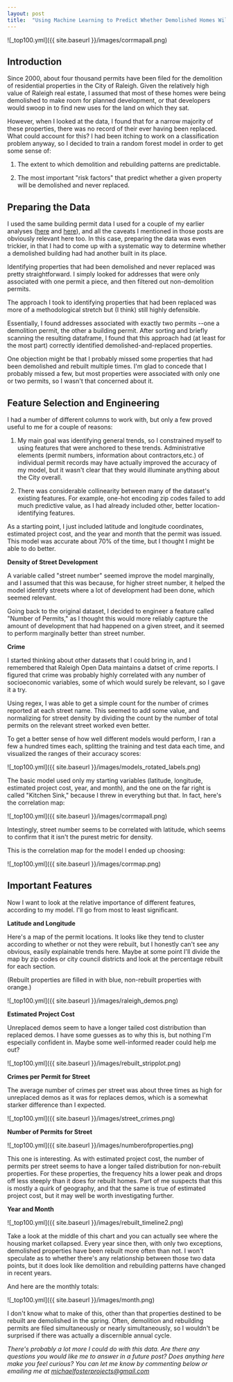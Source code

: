 ```yaml
---
layout: post
title:  "Using Machine Learning to Predict Whether Demolished Homes Will Be Rebuilt"
---
```


![_top100.yml]({{ site.baseurl }}/images/corrmapall.png)

<h2>Introduction</h2>

Since 2000, about four thousand permits have been filed for the demolition of residential properties in the City of Raleigh. Given the relatively high value of Raleigh real estate, I assumed that most of these homes were being demolished to make room for planned development, or that developers would swoop in to find new uses for the land on which they sat. 

However, when I looked at the data, I found that for a narrow majority of these properties, there was no record of their ever having been replaced. What could account for this? I had been itching to work on a classification problem anyway, so I decided to train a random forest model in order to get some sense of:

1. The extent to which demolition and rebuilding patterns are predictable.

2. The most important "risk factors" that predict whether a given property will be demolished and never replaced. 

<h2>Preparing the Data</h2>

I used the same building permit data I used for a couple of my earlier analyses ([here](https://raleighquantified.com/Top-Raleigh-Contractors/) and [here](https://raleighquantified.com/3-big-questions-about-raleigh-construction/)), and all the caveats I mentioned in those posts are obviously relevant here too. In this case, preparing the data was even trickier, in that I had to come up with a systematic way to determine whether a demolished building had had another built in its place.

Identifying properties that had been demolished and never replaced was pretty straightforward. I simply looked for addresses that were only associated with one permit a piece, and then filtered out non-demolition permits.

The approach I took to identifying properties that had been replaced was more of a methodological stretch but (I think) still highly defensible. 

Essentially, I found addresses associated with exactly two permits --one a demolition permit, the other a building permit. After sorting and briefly scanning the resulting dataframe, I found that this approach had (at least for the most part) correctly identified demolished-and-replaced properties. 

One objection might be that I probably missed some properties that had been demolished and rebuilt multiple times. I'm glad to concede that I probably missed a few, but most properties were associated with only one or two permits, so I wasn't that concerned about it. 

<h2>Feature Selection and Engineering</h2>

I had a number of different columns to work with, but only a few proved useful to me for a couple of reasons:

1. My main goal was identifying general trends, so I constrained myself to using features that were anchored to these trends. Administrative elements (permit numbers, information about contractors,etc.) of individual permit records may have actually improved the accuracy of my model, but it wasn't clear that they would illuminate anything about the City overall. 

2. There was considerable collinearity between many of the dataset's existing features. For example, one-hot encoding zip codes failed to add much predictive value, as I had already included other, better location-identifying features.

As a starting point, I just included latitude and longitude coordinates, estimated project cost, and the year and month that the permit was issued. This model was accurate about 70% of the time, but I thought I might be able to do better.

**Density of Street Development**

A variable called "street number" seemed improve the model marginally, and I assumed that this was because, for higher street number, it helped the model identify streets where a lot of development had been done, which seemed relevant.

Going back to the original dataset, I decided to engineer a feature called "Number of Permits," as I thought this would more reliably capture the amount of development that had happened on a given street, and it seemed to perform marginally better than street number.

**Crime**

I started thinking about other datasets that I could bring in, and I remembered that Raleigh Open Data maintains a datset of crime reports. I figured that crime was probably highly correlated with any number of socioeconomic variables, some of which would surely be relevant, so I gave it a try.

Using regex, I was able to get a simple count for the number of crimes reported at each street name. This seemed to add some value, and normalizing for street density by dividing the count by the number of total permits on the relevant street worked even better. 

To get a better sense of how well different models would perform, I ran a few a hundred times each, splitting the training and test data each time, and visualized the ranges of their accuracy scores:

![_top100.yml]({{ site.baseurl }}/images/models_rotated_labels.png)


The basic model used only my starting variables (latitude, longitude, estimated project cost, year, and month), and the one on the far right is called "Kitchen Sink," because I threw in everything but that. In fact, here's the correlation map:

![_top100.yml]({{ site.baseurl }}/images/corrmapall.png)

Intestingly, street number seems to be correlated with latitude, which seems to confirm that it isn't the purest metric for density.

This is the correlation map for the model I ended up choosing:

![_top100.yml]({{ site.baseurl }}/images/corrmap.png)

<h2>Important Features</h2>

Now I want to look at the relative importance of different features, according to my model. I'll go from most to least significant. 

**Latitude and Longitude**

Here's a map of the permit locations. It looks like they tend to cluster according to whether or not they were rebuilt, but I honestly can't see any obvious, easily explainable trends here. Maybe at some point I'll divide the map by zip codes or city council districts and look at the percentage rebuilt for each section. 

(Rebuilt properties are filled in with blue, non-rebuilt properties with orange.)

![_top100.yml]({{ site.baseurl }}/images/raleigh_demos.png)

**Estimated Project Cost**

Unreplaced demos seem to have a longer tailed cost distribution than replaced demos. I have some guesses as to why this is, but nothing I'm especially confident in. Maybe some well-informed reader could help me out?

![_top100.yml]({{ site.baseurl }}/images/rebuilt_stripplot.png)

**Crimes per Permit for Street**

The average number of crimes per street was about three times as high for unreplaced demos as it was for replaces demos, which is a somewhat starker difference than I expected.

![_top100.yml]({{ site.baseurl }}/images/street_crimes.png)

**Number of Permits for Street**

![_top100.yml]({{ site.baseurl }}/images/numberofproperties.png)


This one is interesting. As with estimated project cost, the number of permits per street seems to have a longer tailed distribution for non-rebuilt properties. For these properties, the frequency hits a lower peak and drops off less steeply than it does for rebuilt homes. Part of me suspects that this is mostly a quirk of geography, and that the same is true of estimated project cost, but it may well be worth investigating further.


**Year and Month**

![_top100.yml]({{ site.baseurl }}/images/rebuilt_timeline2.png)

Take a look at the middle of this chart and you can actually see where the housing market collapsed. Every year since then, with only two exceptions, demolished properties have been rebuilt more often than not. I won't speculate as to whether there's any relationship between those two data points, but it does look like demolition and rebuilding patterns have changed in recent years.


And here are the monthly totals:

![_top100.yml]({{ site.baseurl }}/images/month.png)

I don't know what to make of this, other than that properties destined to be rebuilt are demolished in the spring. Often, demolition and rebuilding permits are filed simultaneously or nearly simultaneously, so I wouldn't be surprised if there was actually a discernible annual cycle. 

*There's probably a lot more I could do with this data. Are there any questions you would like me to answer in a future post? Does anything here make you feel curious? You can let me know by commenting below or emailing me at [michaelfosterprojects@gmail.com](mailto:michaelfosterprojects@gmail.com)*